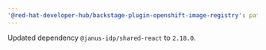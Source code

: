 ```yaml
---
'@red-hat-developer-hub/backstage-plugin-openshift-image-registry': patch
---
```


Updated dependency `@janus-idp/shared-react` to `2.18.0`.
